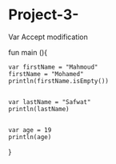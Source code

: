 # Project-3-
Var Accept modification

fun main (){

    var firstName = "Mahmoud"   
    firstName = "Mohamed"    
    println(firstName.isEmpty())
    
    
    var lastName = "Safwat"
    println(lastName)
    
    
    var age = 19    
    println(age)
       
}
